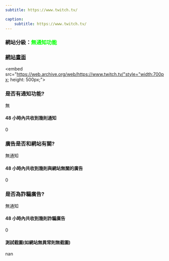 ```yaml
---
subtitle: https://www.twitch.tv/

caption:
	subtitle: https://www.twitch.tv/
---
```


<h3>網站分級：<font color="#00FF00">無通知功能</font></h3>

### [網站畫面](https://www.twitch.tv/)
<embed src="https://web.archive.org/web/https://www.twitch.tv/"style="width:700px; height: 500px;">

### 是否有通知功能?
無

#### 48 小時內共收到幾則通知
0

### 廣告是否和網站有關?
無通知

#### 48 小時內共收到幾則與網站無關的廣告
0

### 是否為詐騙廣告?
無通知

#### 48 小時內共收到幾則詐騙廣告
0

#### 測試截圖(如網站無異常則無截圖)
nan

